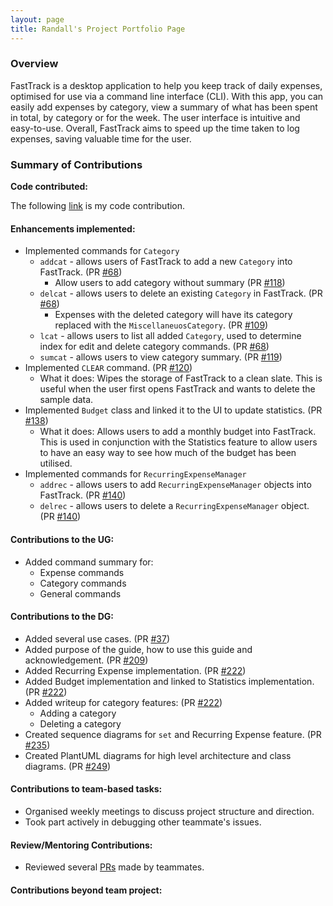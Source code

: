 ```yaml
---
layout: page
title: Randall's Project Portfolio Page
---
```


### Overview

FastTrack is a desktop application to help you keep track of daily expenses, optimised for use via a command line interface (CLI). With this app, you can easily add expenses by category, view a summary of what has been spent in total, by category or for the week. The user interface is intuitive and easy-to-use. Overall, FastTrack aims to speed up the time taken to log expenses, saving valuable time for the user.

### Summary of Contributions

**Code contributed:** 

The following [link](https://nus-cs2103-ay2223s2.github.io/tp-dashboard/?search=randallnhr&breakdown=true&sort=groupTitle+dsc&sortWithin=title&since=2023-02-17&timeframe=commit&mergegroup=&groupSelect=groupByRepos&checkedFileTypes=docs%7Efunctional-code%7Etest-code%7Eother) is my code contribution.

#### **Enhancements implemented:**
* Implemented commands for `Category`
  * `addcat` - allows users of FastTrack to add a new `Category` into FastTrack. (PR [#68](https://github.com/AY2223S2-CS2103T-W09-2/tp/pull/68))
    * Allow users to add category without summary (PR [#118](https://github.com/AY2223S2-CS2103T-W09-2/tp/pull/118))
  * `delcat` - allows users to delete an existing `Category` in FastTrack. (PR [#68](https://github.com/AY2223S2-CS2103T-W09-2/tp/pull/68)) 
    * Expenses with the deleted category will have its category replaced with the `MiscellaneuosCategory`. (PR [#109](https://github.com/AY2223S2-CS2103T-W09-2/tp/pull/109))
  * `lcat` - allows users to list all added `Category`, used to determine index for edit and delete category commands. (PR [#68](https://github.com/AY2223S2-CS2103T-W09-2/tp/pull/68))
  * `sumcat` - allows users to view category summary. (PR [#119](https://github.com/AY2223S2-CS2103T-W09-2/tp/pull/119))
* Implemented `CLEAR` command. (PR [#120](https://github.com/AY2223S2-CS2103T-W09-2/tp/pull/120))
  * What it does: Wipes the storage of FastTrack to a clean slate. This is useful when the user first opens FastTrack and wants to delete the sample data.
* Implemented `Budget` class and linked it to the UI to update statistics. (PR [#138](https://github.com/AY2223S2-CS2103T-W09-2/tp/pull/138))
  * What it does: Allows users to add a monthly budget into FastTrack. This is used in conjunction with the Statistics feature to allow users to have an easy way to see how much of the budget has been utilised.
* Implemented commands for `RecurringExpenseManager`
  * `addrec` - allows users to add `RecurringExpenseManager` objects into FastTrack. (PR [#140](https://github.com/AY2223S2-CS2103T-W09-2/tp/pull/140))
  * `delrec` - allows users to delete a `RecurringExpenseManager` object. (PR [#140](https://github.com/AY2223S2-CS2103T-W09-2/tp/pull/140))

#### **Contributions to the UG:**
* Added command summary for:
  * Expense commands
  * Category commands
  * General commands

#### **Contributions to the DG:**
* Added several use cases. (PR [#37](https://github.com/AY2223S2-CS2103T-W09-2/tp/pull/37))
* Added purpose of the guide, how to use this guide and acknowledgement. (PR [#209](https://github.com/AY2223S2-CS2103T-W09-2/tp/pull/209))
* Added Recurring Expense implementation. (PR [#222](https://github.com/AY2223S2-CS2103T-W09-2/tp/pull/222))
* Added Budget implementation and linked to Statistics implementation. (PR [#222](https://github.com/AY2223S2-CS2103T-W09-2/tp/pull/222))
* Added writeup for category features: (PR [#222](https://github.com/AY2223S2-CS2103T-W09-2/tp/pull/222))
  * Adding a category
  * Deleting a category
* Created sequence diagrams for `set` and Recurring Expense feature. (PR [#235](https://github.com/AY2223S2-CS2103T-W09-2/tp/pull/235))
* Created PlantUML diagrams for high level architecture and class diagrams. (PR [#249](https://github.com/AY2223S2-CS2103T-W09-2/tp/pull/249))
#### **Contributions to team-based tasks:**
* Organised weekly meetings to discuss project structure and direction. 
* Took part actively in debugging other teammate's issues.

#### **Review/Mentoring Contributions:**
* Reviewed several [PRs](https://github.com/AY2223S2-CS2103T-W09-2/tp/pulls?q=is%3Apr+is%3Aclosed+reviewed-by%3A%40me) made by teammates.

#### **Contributions beyond team project:**
